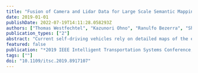 ```yaml
---
title: "Fusion of Camera and Lidar Data for Large Scale Semantic Mapping"
date: 2019-01-01
publishDate: 2022-07-19T14:11:28.058293Z
authors: ["Thomas Westfechtel", "Kazunori Ohno", "Ranulfo Bezerra", "Shotaro Kojima", "Satoshi Tadokoro"]
publication_types: ["2"]
abstract: "Current self-driving vehicles rely on detailed maps of the environment, that contains exhaustive semantic information. This work presents a strategy to utilize the recent advancements in semantic segmentation of images, fuse the information extracted from the camera stream with accurate depth measurements of a Lidar sensor in order to create large scale semantic labeled point clouds of the environment. We fuse the color and semantic data gathered from a round-view camera system with the depth data gathered from a Lidar sensor. In our framework, each Lidar scan point is projected onto the camera stream to extract the color and semantic information while at the same time a large scale 3D map of the environment is generated by a Lidar-based SLAM algorithm. While we employed a network that achieved state of the art semantic segmentation results on the Cityscape dataset [1] (IoU score of 82.1%), the sole use of the extracted semantic information only achieved an IoU score of 38.9% on 105 manually labeled 5x5m tiles from 5 different trial runs within the Sendai city in Japan (this decrease in accuracy will discussed in section III-B). To increase the performance, we reclassify the label of each point. For this two different approaches were investigated: a random forest and SparseConvNet [2] (a deep learning approach). We investigated for both methods how the inclusion of semantic labels from the camera stream affected the classification task of the 3D point cloud. To which end we show, that a significant performance increase can be achieved by doing so - 25.4 percent points for random forest (40.0% w/o labels to 65.4% with labels) and 16.6 in case of the SparseConvNet (33.4% w/o labels to 50.8% with labels). Finally, we present practical examples on how semantic enriched maps can be employed for further tasks. In particular, we show how different classes (i.e. cars and vegetation) can be removed from the point cloud in order to increase the visibility of other classes (i.e. road and buildings). And how the data could be used for extracting the trajectories of vehicles and pedestrians."
featured: false
publication: "*2019 IEEE Intelligent Transportation Systems Conference, ITSC 2019*"
tags: [""]
doi: "10.1109/itsc.2019.8917107"
---
```


